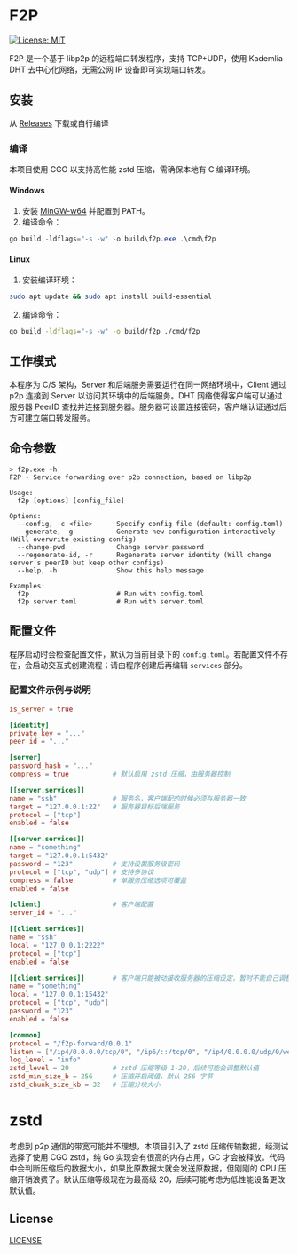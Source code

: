 # F2P

[![License: MIT](https://img.shields.io/badge/License-MIT-yellow.svg)](LICENSE)

F2P 是一个基于 libp2p 的远程端口转发程序，支持 TCP+UDP，使用 Kademlia DHT 去中心化网络，无需公网 IP 设备即可实现端口转发。

## 安装

从 [Releases](https://github.com/Hexrotor/f2p/releases) 下载或自行编译

### 编译

本项目使用 CGO 以支持高性能 zstd 压缩，需确保本地有 C 编译环境。

#### Windows
1. 安装 [MinGW-w64](https://www.mingw-w64.org/) 并配置到 PATH。
2. 编译命令：
  ```powershell
  go build -ldflags="-s -w" -o build\f2p.exe .\cmd\f2p
  ```

#### Linux
1. 安装编译环境：
  ```bash
  sudo apt update && sudo apt install build-essential
  ```
2. 编译命令：
  ```bash
  go build -ldflags="-s -w" -o build/f2p ./cmd/f2p
  ```

## 工作模式

本程序为 C/S 架构，Server 和后端服务需要运行在同一网络环境中，Client 通过 p2p 连接到 Server 以访问其环境中的后端服务。DHT 网络使得客户端可以通过服务器 PeerID 查找并连接到服务器。服务器可设置连接密码，客户端认证通过后方可建立端口转发服务。

## 命令参数

```
> f2p.exe -h
F2P - Service forwarding over p2p connection, based on libp2p

Usage:
  f2p [options] [config_file]

Options:
  --config, -c <file>      Specify config file (default: config.toml)
  --generate, -g           Generate new configuration interactively (Will overwrite existing config)
  --change-pwd             Change server password
  --regenerate-id, -r      Regenerate server identity (Will change server's peerID but keep other configs)
  --help, -h               Show this help message

Examples:
  f2p                      # Run with config.toml
  f2p server.toml          # Run with server.toml
```

## 配置文件

程序启动时会检查配置文件，默认为当前目录下的 `config.toml`。若配置文件不存在，会启动交互式创建流程；请由程序创建后再编辑 `services` 部分。

### 配置文件示例与说明

```toml
is_server = true

[identity]
private_key = "..."
peer_id = "..."

[server]
password_hash = "..."
compress = true           # 默认启用 zstd 压缩，由服务器控制

[[server.services]]
name = "ssh"              # 服务名，客户端配的时候必须与服务器一致
target = "127.0.0.1:22"   # 服务器目标后端服务
protocol = ["tcp"]
enabled = false

[[server.services]]
name = "something"
target = "127.0.0.1:5432"
password = "123"          # 支持设置服务级密码
protocol = ["tcp", "udp"] # 支持多协议
compress = false          # 单服务压缩选项可覆盖
enabled = false

[client]                  # 客户端配置
server_id = "..."

[[client.services]]
name = "ssh"
local = "127.0.0.1:2222"
protocol = ["tcp"]
enabled = false

[[client.services]]       # 客户端只能被动接收服务器的压缩设定，暂时不能自己调整
name = "something"
local = "127.0.0.1:15432"
protocol = ["tcp", "udp"]
password = "123"
enabled = false

[common]
protocol = "/f2p-forward/0.0.1"
listen = ["/ip4/0.0.0.0/tcp/0", "/ip6/::/tcp/0", "/ip4/0.0.0.0/udp/0/webrtc-direct", "/ip4/0.0.0.0/udp/0/quic-v1", "/ip4/0.0.0.0/udp/0/quic-v1/webtransport", "/ip6/::/udp/0/webrtc-direct", "/ip6/::/udp/0/quic-v1", "/ip6/::/udp/0/quic-v1/webtransport"]  # libp2p multiaddr 监听地址，按需改动，端口 0 表示随机
log_level = "info"
zstd_level = 20           # zstd 压缩等级 1-20，后续可能会调整默认值
zstd_min_size_b = 256     # 压缩开启阈值，默认 256 字节
zstd_chunk_size_kb = 32   # 压缩分块大小
```

# zstd

考虑到 p2p 通信的带宽可能并不理想，本项目引入了 zstd 压缩传输数据，经测试选择了使用 CGO zstd，纯 Go 实现会有很高的内存占用，GC 才会被释放。代码中会判断压缩后的数据大小，如果比原数据大就会发送原数据，但刚刚的 CPU 压缩开销浪费了。默认压缩等级现在为最高级 20，后续可能考虑为低性能设备更改默认值。

## License

[LICENSE](LICENSE)